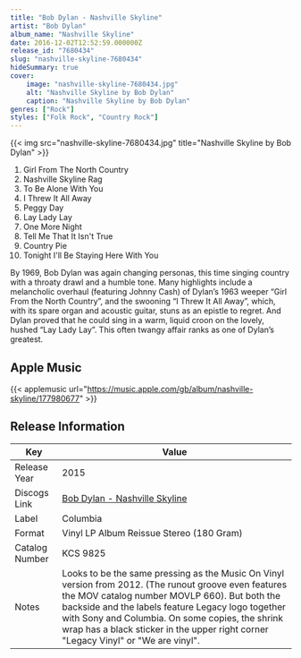 ```yaml
---
title: "Bob Dylan - Nashville Skyline"
artist: "Bob Dylan"
album_name: "Nashville Skyline"
date: 2016-12-02T12:52:59.000000Z
release_id: "7680434"
slug: "nashville-skyline-7680434"
hideSummary: true
cover:
    image: "nashville-skyline-7680434.jpg"
    alt: "Nashville Skyline by Bob Dylan"
    caption: "Nashville Skyline by Bob Dylan"
genres: ["Rock"]
styles: ["Folk Rock", "Country Rock"]
---
```


{{< img src="nashville-skyline-7680434.jpg" title="Nashville Skyline by Bob Dylan" >}}

<!-- section break -->

1. Girl From The North Country
2. Nashville Skyline Rag
3. To Be Alone With You
4. I Threw It All Away
5. Peggy Day
6. Lay Lady Lay
7. One More Night
8. Tell Me That It Isn't True
9. Country Pie
10. Tonight I'll Be Staying Here With You

<!-- section break -->


By 1969, Bob Dylan was again changing personas, this time singing country with a throaty drawl and a humble tone. Many highlights include a melancholic overhaul (featuring Johnny Cash) of Dylan’s 1963 weeper “Girl From the North Country”, and the swooning “I Threw It All Away”, which, with its spare organ and acoustic guitar, stuns as an epistle to regret. And Dylan proved that he could sing in a warm, liquid croon on the lovely, hushed “Lay Lady Lay”. This often twangy affair ranks as one of Dylan’s greatest.



## Apple Music
{{< applemusic url="https://music.apple.com/gb/album/nashville-skyline/177980677" >}}






## Release Information
|  Key           | Value                                                |
| ---------------| ---------------------------------------------------- |
| Release Year   | 2015                                   |
| Discogs Link   | [Bob Dylan - Nashville Skyline](https://www.discogs.com/release/7680434-Bob-Dylan-Nashville-Skyline) |
| Label          | Columbia |
| Format         | Vinyl LP Album Reissue Stereo (180 Gram) |
| Catalog Number | KCS 9825 |
| Notes | Looks to be the same pressing as the Music On Vinyl version from 2012. (The runout groove even features the MOV catalog number MOVLP 660). But both the backside and the labels feature Legacy logo together with Sony and Columbia. On some copies, the shrink wrap has a black sticker in the upper right corner "Legacy Vinyl" or "We are vinyl". |